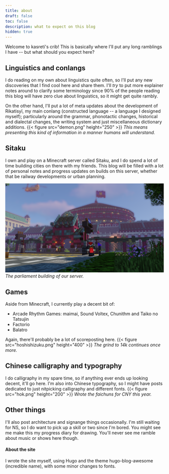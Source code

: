 ```yaml
---
title: about
draft: false
toc: false
description: what to expect on this blog
hidden: true
---
```


Welcome to kasreti's crib! This is basically where I'll put any long ramblings I have -- but what should you expect here?

## Linguistics and conlangs
I do reading on my own about linguistics quite often, so I'll put any new discoveries that I find cool here and share them. I'll *try* to put more explainer notes around to clarify some terminology since 90% of the people reading this blog will have zero clue about linguistics, so it might get quite rambly.

On the other hand, I'll put a lot of meta updates about the development of Rikatisyï, my main conlang (constructed language -- a language I designed myself); particularly around the grammar, phonotactic changes, historical and dialectal changes, the writing system and just miscellaneous dictionary additions.
{{< figure src="demon.png" height="250" >}}
*This means presenting this kind of information in a manner humans will understand.*

## Sitaku
I own and play on a Minecraft server called Sitaku, and I do spend a lot of time building cities on there with my friends. This blog will be filled with a lot of personal notes and progress updates on builds on this server, whether that be railway developments or urban planning.

![Landscape](parliament.png)
*The parliament building of our server.*

## Games
Aside from Minecraft, I currently play a decent bit of:
* Arcade Rhythm Games: maimai, Sound Voltex, Chunithm and Taiko no Tatsujin
* Factorio
* Balatro

Again, there'll probably be a lot of scoreposting here.
{{< figure src="hoshishizuku.png" height="400" >}}
*The grind to 14k continues once more.*

## Chinese calligraphy and typography
I do calligraphy in my spare time, so if anything ever ends up looking decent, it'll go here. I'm also into Chinese typography, so I might have posts dedicated to just nitpicking calligraphy and different fonts.
{{< figure src="hok.png" height="200" >}}
*Wrote the faichuns for CNY this year.*

## Other things
I'll also post architecture and signange things occasionally. I'm still waiting for NS, so I do want to pick up a skill or two since I'm bored. You might see me make this my progress diary for drawing. You'll never see me ramble about music or shows here though.

#### About the site
I wrote the site myself, using Hugo and the theme hugo-blog-awesome (incredible name), with some minor changes to fonts.